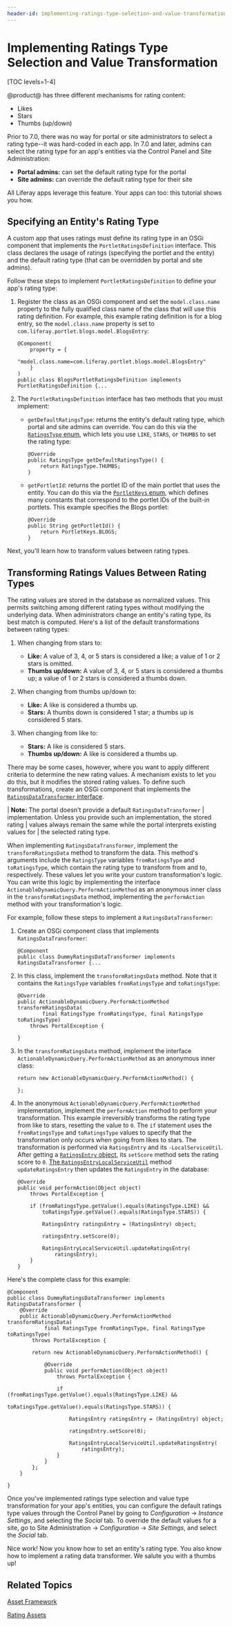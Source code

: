 ```yaml
---
header-id: implementing-ratings-type-selection-and-value-transformation
---
```


# Implementing Ratings Type Selection and Value Transformation

[TOC levels=1-4]

@product@ has three different mechanisms for rating content: 

-   Likes
-   Stars
-   Thumbs (up/down)

Prior to 7.0, there was no way for portal or site administrators to select a 
rating type--it was hard-coded in each app. In 7.0 and later, admins can select 
the rating type for an app's entities via the Control Panel and Site 
Administration: 

-   **Portal admins:** can set the default rating type for the portal
-   **Site admins:** can override the default rating type for their site

All Liferay apps leverage this feature. Your apps can too: this tutorial shows
you how. 

## Specifying an Entity's Rating Type

A custom app that uses ratings must define its rating type in an OSGi component 
that implements the `PortletRatingsDefinition` interface. This class declares 
the usage of ratings (specifying the portlet and the entity) and the default 
rating type (that can be overridden by portal and site admins). 

Follow these steps to implement `PortletRatingsDefinition` to define your app's 
rating type: 

1.  Register the class as an OSGi component and set the `model.class.name` 
    property to the fully qualified class name of the class that will use this 
    rating definition. For example, this example rating definition is for a blog 
    entry, so the `model.class.name` property is set to 
    `com.liferay.portlet.blogs.model.BlogsEntry`:

        @Component(
            property = {
                "model.class.name=com.liferay.portlet.blogs.model.BlogsEntry"
            }
        )
        public class BlogsPortletRatingsDefinition implements PortletRatingsDefinition {...

2.  The `PortletRatingsDefinition` interface has two methods that you must 
    implement: 

    -   `getDefaultRatingsType`: returns the entity's default rating type, which 
        portal and site admins can override. You can do this via the 
        [`RatingsType` enum](@platform-ref@/7.1-latest/javadocs/portal-kernel/com/liferay/ratings/kernel/RatingsType.html), 
        which lets you use `LIKE`, `STARS`, or `THUMBS` to set the rating type: 

            @Override
            public RatingsType getDefaultRatingsType() {
                return RatingsType.THUMBS;
            }

    -   `getPortletId`: returns the portlet ID of the main portlet that uses the 
        entity. You can do this via the 
        [`PortletKeys` enum](@platform-ref@/7.1-latest/javadocs/portal-kernel/com/liferay/portal/kernel/util/PortletKeys.html), 
        which defines many constants that correspond to the portlet IDs of the 
        built-in portlets. This example specifies the Blogs portlet: 

            @Override
            public String getPortletId() {
                return PortletKeys.BLOGS;
            }

Next, you'll learn how to transform values between rating types. 

## Transforming Ratings Values Between Rating Types

The rating values are stored in the database as normalized values. This permits 
switching among different rating types without modifying the underlying data. 
When administrators change an entity's rating type, its best match is computed. 
Here's a list of the default transformations between rating types: 

1.  When changing from stars to: 

    - **Like:** A value of 3, 4, or 5 stars is considered a like; a value of 1 
    or 2 stars is omitted. 
    - **Thumbs up/down:** A value of 3, 4, or 5 stars is considered a thumbs up; 
    a value of 1 or 2 stars is considered a thumbs down.

2.  When changing from thumbs up/down to: 

    - **Like:** A like is considered a thumbs up.
    - **Stars:** A thumbs down is considered 1 star; a thumbs up is considered 5 
    stars. 

3.  When changing from like to: 

	- **Stars:** A like is considered 5 stars.
	- **Thumbs up/down:** A like is considered a thumbs up.

There may be some cases, however, where you want to apply different criteria to 
determine the new rating values. A mechanism exists to let you do this, but it 
modifies the stored rating values. To define such transformations, create an 
OSGi component that implements the 
[`RatingsDataTransformer` interface](@platform-ref@/7.1-latest/javadocs/portal-kernel/com/liferay/ratings/kernel/transformer/RatingsDataTransformer.html). 

| **Note:** The portal doesn't provide a default `RatingsDataTransformer`
| implementation. Unless you provide such an implementation, the stored rating
| values always remain the same while the portal interprets existing values for
| the selected rating type.

When implementing `RatingsDataTransformer`, implement the `transformRatingsData` 
method to transform the data. This method's arguments include the `RatingsType` 
variables `fromRatingsType` and `toRatingsType`, which contain the rating type 
to transform from and to, respectively. These values let you write your custom 
transformation's logic. You can write this logic by implementing the interface 
`ActionableDynamicQuery.PerformActionMethod` as an anonymous inner class in the 
`transformRatingsData` method, implementing the `performAction` method with your 
transformation's logic. 

For example, follow these steps to implement a `RatingsDataTransformer`: 

1.  Create an OSGi component class that implements `RatingsDataTransformer`: 

        @Component
        public class DummyRatingsDataTransformer implements RatingsDataTransformer {...

2.  In this class, implement the `transformRatingsData` method. Note that it 
    contains the `RatingsType` variables `fromRatingsType` and `toRatingsType`: 

        @Override
        public ActionableDynamicQuery.PerformActionMethod transformRatingsData(
                final RatingsType fromRatingsType, final RatingsType toRatingsType)
            throws PortalException {

        }

3.  In the `transformRatingsData` method, implement the interface 
    `ActionableDynamicQuery.PerformActionMethod` as an anonymous inner class: 

        return new ActionableDynamicQuery.PerformActionMethod() {

        };

4.  In the anonymous `ActionableDynamicQuery.PerformActionMethod` 
    implementation, implement the `performAction` method to perform your 
    transformation. This example irreversibly transforms the rating type from 
    like to stars, resetting the value to `0`. The `if` statement uses the 
    `fromRatingsType` and `toRatingsType` values to specify that the 
    transformation only occurs when going from likes to stars. The 
    transformation is performed via `RatingsEntry` and its `-LocalServiceUtil`. 
    After getting a 
    [`RatingsEntry` object](@platform-ref@/7.1-latest/javadocs/portal-kernel/com/liferay/ratings/kernel/model/RatingsEntry.html), 
    its `setScore` method sets the rating score to `0`. 
    [The `RatingsEntryLocalServiceUtil`](@platform-ref@/7.1-latest/javadocs/portal-kernel/com/liferay/ratings/kernel/service/RatingsEntryLocalServiceUtil.html) 
    method `updateRatingsEntry` then updates the `RatingsEntry` in the database: 

        @Override
        public void performAction(Object object)
            throws PortalException {

            if (fromRatingsType.getValue().equals(RatingsType.LIKE) &&
                toRatingsType.getValue().equals(RatingsType.STARS)) {

                RatingsEntry ratingsEntry = (RatingsEntry) object;

                ratingsEntry.setScore(0);

                RatingsEntryLocalServiceUtil.updateRatingsEntry(
                    ratingsEntry);
            }
        }

Here's the complete class for this example: 

    @Component
    public class DummyRatingsDataTransformer implements RatingsDataTransformer {
        @Override
        public ActionableDynamicQuery.PerformActionMethod transformRatingsData(
                final RatingsType fromRatingsType, final RatingsType toRatingsType)
            throws PortalException {

            return new ActionableDynamicQuery.PerformActionMethod() {

                @Override
                public void performAction(Object object)
                    throws PortalException {

                    if (fromRatingsType.getValue().equals(RatingsType.LIKE) &&
                        toRatingsType.getValue().equals(RatingsType.STARS)) {

                        RatingsEntry ratingsEntry = (RatingsEntry) object;

                        ratingsEntry.setScore(0);

                        RatingsEntryLocalServiceUtil.updateRatingsEntry(
                            ratingsEntry);
                    }
                }
            };
        }
    
    }

Once you've implemented ratings type selection and value type transformation for 
your app's entities, you can configure the default ratings type values through 
the Control Panel by going to *Configuration* &rarr; *Instance Settings*, and 
selecting the *Social* tab. To override the default values for a site, go to 
Site Administration &rarr; *Configuration* &rarr; *Site Settings*, and select 
the *Social* tab. 

Nice work! Now you know how to set an entity's rating type. You also know how to 
implement a rating data transformer. We salute you with a thumbs up! 

## Related Topics

[Asset Framework](/docs/7-1/tutorials/-/knowledge_base/t/asset-framework)

[Rating Assets](/docs/7-1/tutorials/-/knowledge_base/t/rating-assets)
